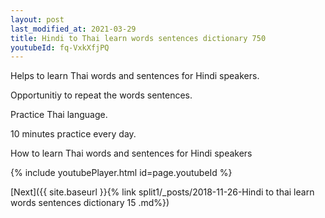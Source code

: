 ```yaml
---
layout: post
last_modified_at: 2021-03-29
title: Hindi to Thai learn words sentences dictionary 750 
youtubeId: fq-VxkXfjPQ
---
```

 
 
Helps to learn Thai words and sentences for Hindi speakers.

Opportunitiy to repeat the words sentences. 

Practice Thai language. 
 
10 minutes practice every day. 
 
How to learn Thai words and sentences for Hindi speakers 
 
{% include youtubePlayer.html id=page.youtubeId %}
 
 
[Next]({{ site.baseurl }}{% link  split1/_posts/2018-11-26-Hindi to thai learn words sentences dictionary 15 .md%})
 
